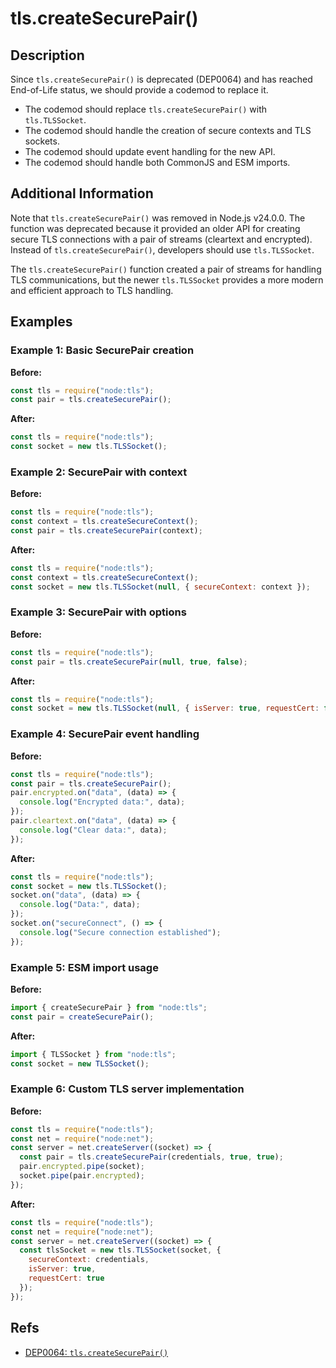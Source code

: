 # tls.createSecurePair()

## Description

Since `tls.createSecurePair()` is deprecated (DEP0064) and has reached End-of-Life status, we should provide a codemod to replace it.

- The codemod should replace `tls.createSecurePair()` with `tls.TLSSocket`.
- The codemod should handle the creation of secure contexts and TLS sockets.
- The codemod should update event handling for the new API.
- The codemod should handle both CommonJS and ESM imports.

## Additional Information

Note that `tls.createSecurePair()` was removed in Node.js v24.0.0. The function was deprecated because it provided an older API for creating secure TLS connections with a pair of streams (cleartext and encrypted). Instead of `tls.createSecurePair()`, developers should use `tls.TLSSocket`.

The `tls.createSecurePair()` function created a pair of streams for handling TLS communications, but the newer `tls.TLSSocket` provides a more modern and efficient approach to TLS handling.

## Examples

### Example 1: Basic SecurePair creation

**Before:**

```js
const tls = require("node:tls");
const pair = tls.createSecurePair();
```

**After:**

```js
const tls = require("node:tls");
const socket = new tls.TLSSocket();
```

### Example 2: SecurePair with context

**Before:**

```js
const tls = require("node:tls");
const context = tls.createSecureContext();
const pair = tls.createSecurePair(context);
```

**After:**

```js
const tls = require("node:tls");
const context = tls.createSecureContext();
const socket = new tls.TLSSocket(null, { secureContext: context });
```

### Example 3: SecurePair with options

**Before:**

```js
const tls = require("node:tls");
const pair = tls.createSecurePair(null, true, false);
```

**After:**

```js
const tls = require("node:tls");
const socket = new tls.TLSSocket(null, { isServer: true, requestCert: false });
```

### Example 4: SecurePair event handling

**Before:**

```js
const tls = require("node:tls");
const pair = tls.createSecurePair();
pair.encrypted.on("data", (data) => {
  console.log("Encrypted data:", data);
});
pair.cleartext.on("data", (data) => {
  console.log("Clear data:", data);
});
```

**After:**

```js
const tls = require("node:tls");
const socket = new tls.TLSSocket();
socket.on("data", (data) => {
  console.log("Data:", data);
});
socket.on("secureConnect", () => {
  console.log("Secure connection established");
});
```

### Example 5: ESM import usage

**Before:**

```js
import { createSecurePair } from "node:tls";
const pair = createSecurePair();
```

**After:**

```js
import { TLSSocket } from "node:tls";
const socket = new TLSSocket();
```

### Example 6: Custom TLS server implementation

**Before:**

```js
const tls = require("node:tls");
const net = require("node:net");
const server = net.createServer((socket) => {
  const pair = tls.createSecurePair(credentials, true, true);
  pair.encrypted.pipe(socket);
  socket.pipe(pair.encrypted);
});
```

**After:**

```js
const tls = require("node:tls");
const net = require("node:net");
const server = net.createServer((socket) => {
  const tlsSocket = new tls.TLSSocket(socket, {
    secureContext: credentials,
    isServer: true,
    requestCert: true
  });
});
```

## Refs

- [DEP0064: `tls.createSecurePair()`](https://nodejs.org/api/deprecations.html#dep0064)